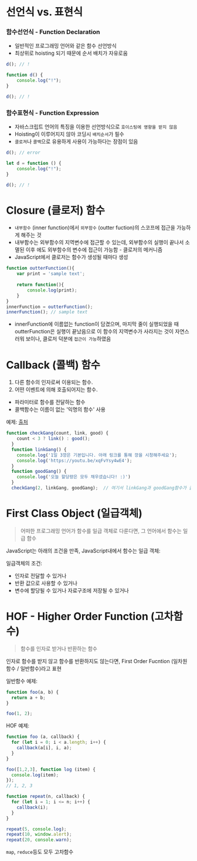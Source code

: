 # 선언식 vs. 표현식

### 함수선언식 - Function Declaration

- 일반적인 프로그래밍 언어와 같은 함수 선언방식
- 최상위로 hoisting 되기 때문에 순서 배치가 자유로움
    
```JavaScript
d(); // !

function d() {
    console.log("!");
}

d(); // !
```

### 함수표현식 - Function Expression
- 자바스크립트 언어의 특징을 이용한 선언방식으로 `호이스팅에 영향을 받지 않음`
- Hoisting이 이루어지지 않아 코딩시 `배치순서`가 필수
- `클로져`나 `콜백`으로 유용하게 사용이 가능하다는 장점이 있음
    
```JavaScript
d(); // error

let d = function () {
    console.log("!");
}

d(); // !
```

# Closure (클로저) 함수

- `내부함수` (inner function)에서 `외부함수` (outter fuction)의 스코프에 접근을 가능하게 해주는 것
- 내부함수는 외부함수의 지역변수에 접근할 수 있는데, 외부함수의 실행이 끝나서 소멸된 이후 에도 외부함수의 변수에 접근이 가능함 - 클로저의 메커니즘
- JavaScript에서 클로저는 함수가 생성될 때마다 생성

```JavaScript
function outterFunction(){
    var print = 'sample text';  
    
    return function(){        
        console.log(print);
    }
}
innerFunction = outterFunction();
innerFunction(); // sample text
```

- innerFunction에 이름없는 function이 담겼으며, 마지막 줄이 실행되었을 때 outterFunction은 실행이 끝났음으로 이 함수의 지역변수가 사라지는 것이 자연스러워 보이나, 클로저 덕분에 `접근이 가능`하였음

# Callback (콜백) 함수

1. 다른 함수의 인자로써 이용되는 함수.
2. 어떤 이벤트에 의해 호출되어지는 함수.
- 파라미터로 함수를 전달하는 함수
- 콜백함수는 이름이 없는 '익명의 함수' 사용

예제: [출처](https://bigtop.tistory.com/35)
```JavaScript
function checkGang(count, link, good) {
    count < 3 ? link() : good();
  }
  function linkGang() {
    console.log('1일 3깡은 기본입니다. 아래 링크를 통해 깡을 시청해주세요');
    console.log('https://youtu.be/xqFvYsy4wE4');
  }
  function goodGang() {
    console.log('오늘 할당량은 모두 채우셨습니다! :)')
  }
  checkGang(2, linkGang, goodGang);  // 여기서 linkGang과 goodGang함수가 콜백함수
```



# First Class Object (일급객체)

> 어떠한 프로그래밍 언어가 함수를 일급 객체로 다룬다면, 그 언어에서 함수는 일급 함수

JavaScript는 아래의 조건을 만족, JavaScript내에서 함수는 일급 객체:

일급객체의 조건:

- 인자로 전달할 수 있거나
- 반환 값으로 사용할 수 있거나
- 변수에 할당될 수 있거나 자료구조에 저장될 수 있거나

# HOF - Higher Order Function (고차함수)

> 함수를 인자로 받거나 반환하는 함수

인자로 함수를 받지 않고 함수를 반환하지도 않는다면, First Order Fucntion (일차원 함수 / 일반함수)라고 표현

일반함수 예제:
```JavaScript
function foo(a, b) {
  return a + b;
}

foo(1, 2);
```

HOF 예제:

```JavaScript
function foo (a, callback) {
  for (let i = 0; i < a.length; i++) {
    callback(a[i], i, a);
  }
}

foo([1,2,3], function log (item) {
  console.log(item);
});
// 1, 2, 3
```

```JavaScript
function repeat(n, callback) {
  for (let i = 1; i <= n; i++) {
    callback(i);
  }
}

repeat(5, console.log);
repeat(10, window.alert);
repeat(20, console.warn);
```
`map`, `reduce`등도 모두 고차함수



